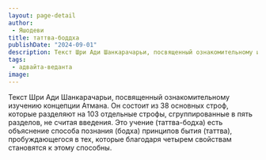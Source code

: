 ```yaml
---
layout: page-detail
author:
 - Яшодеви
title: таттва-боддха
publishDate: "2024-09-01"
description: Текст Шри Ади Шанкарачарьи, посвященный ознакомительному изучению концепции Атмана. Он состоит из 38 основных строф, которые разделяют на 103 отдельные строфы, сгруппированные в пять разделов, не считая введения. Это учение (таттва-бодха) есть объяснение способа познания (бодха) принципов бытия (таттва), пробуждающегося в тех, которые благодаря четырем свойствам становятся к этому способны.
tags:
 - адвайта-веданта
image: 
---
```


Текст Шри Ади Шанкарачарьи, посвященный ознакомительному изучению концепции Атмана. Он состоит из 38 основных строф, которые разделяют на 103 отдельные строфы, сгруппированные в пять разделов, не считая введения. Это учение (таттва-бодха) есть объяснение способа познания (бодха) принципов бытия (таттва), пробуждающегося в тех, которые благодаря четырем свойствам становятся к этому способны.

